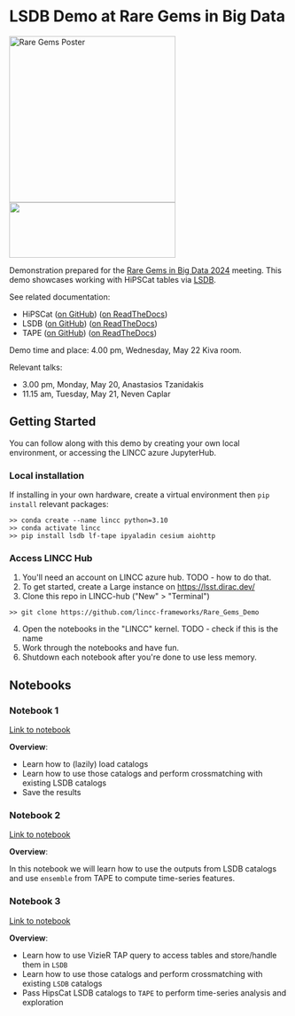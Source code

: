 # LSDB Demo at Rare Gems in Big Data

<img src="https://github.com/lincc-frameworks/Rare_Gems_Demo/assets/12860669/6ddcd206-d962-4d9f-8937-b6a6dbd31adc" alt="Rare Gems Poster" width="300">

<img src="https://github.com/lincc-frameworks/tape/blob/main/docs/DARK_Combo_sm.png?raw=true" width="300" height="100">

Demonstration prepared for the [Rare Gems in Big Data 2024](https://noirlab.edu/science/events/websites/rare-gems-2024) meeting.
This demo showcases working with HiPSCat tables via [LSDB](https://lsdb.readthedocs.io/en/stable/).


See related documentation:

* HiPSCat ([on GitHub](https://github.com/astronomy-commons/hipscat))
  ([on ReadTheDocs](https://hipscat.readthedocs.io/en/stable/))
* LSDB ([on GitHub](https://github.com/astronomy-commons/lsdb)) 
  ([on ReadTheDocs](https://lsdb.readthedocs.io/en/stable/))
* TAPE ([on GitHub](https://github.com/lincc-frameworks/tape)) 
  ([on ReadTheDocs](https://tape.readthedocs.io/en/stable))

Demo time and place: 4.00 pm, Wednesday, May 22 Kiva room.

Relevant talks:
  - 3.00 pm, Monday, May 20, Anastasios Tzanidakis
  - 11.15 am, Tuesday, May 21, Neven Caplar



## Getting Started 

You can follow along with this demo by creating your own local environment, or accessing the LINCC azure JupyterHub.

### Local installation

If installing in your own hardware, create a virtual environment then `pip install` relevant packages:

```
>> conda create --name lincc python=3.10
>> conda activate lincc
>> pip install lsdb lf-tape ipyaladin cesium aiohttp
```

### Access LINCC Hub

1. You'll need an account on LINCC azure hub. TODO - how to do that.
2. To get started, create a Large instance on https://lsst.dirac.dev/
3. Clone this repo in LINCC-hub ("New" > "Terminal")

```
>> git clone https://github.com/lincc-frameworks/Rare_Gems_Demo
```

4. Open the notebooks in the "LINCC" kernel. TODO - check if this is the name
5. Work through the notebooks and have fun.
6. Shutdown each notebook after you're done to use less memory.

## Notebooks

### Notebook 1

[Link to notebook](Notebook_1_Load_and_Xmatch.ipynb)

**Overview**:
- Learn how to (lazily) load catalogs
- Learn how to use those catalogs and perform crossmatching with existing LSDB catalogs
- Save the results

### Notebook 2

[Link to notebook](Notebook_2_Basic_Time_Domain.ipynb)

**Overview**:

In this notebook we will learn how to use the outputs from LSDB catalogs and use `ensemble` from TAPE to compute time-series features.

### Notebook 3

[Link to notebook](Notebook_3_Vizier_LSDB_Interaction.ipynb)

**Overview**: 
- Learn how to use VizieR TAP query to access tables and store/handle them in `LSDB`
- Learn how to use those catalogs and perform crossmatching with existing `LSDB` catalogs
- Pass HipsCat LSDB catalogs to `TAPE` to perform time-series analysis and exploration
